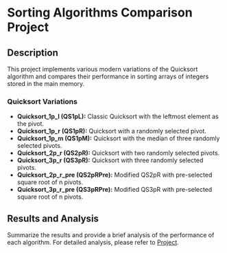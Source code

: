 # Sorting Algorithms Comparison Project

## Description
This project implements various modern variations of the Quicksort algorithm and compares their performance in sorting arrays of integers stored in the main memory.

### Quicksort Variations
- **Quicksort_1p_l (QS1pL):** Classic Quicksort with the leftmost element as the pivot.
- **Quicksort_1p_r (QS1pR):** Quicksort with a randomly selected pivot.
- **Quicksort_1p_m (QS1pM):** Quicksort with the median of three randomly selected pivots.
- **Quicksort_2p_r (QS2pR):** Quicksort with two randomly selected pivots.
- **Quicksort_3p_r (QS3pR):** Quicksort with three randomly selected pivots.
- **Quicksort_2p_r_pre (QS2pRPre):** Modified QS2pR with pre-selected square root of n pivots.
- **Quicksort_3p_r_pre (QS3pRPre):** Modified QS3pR with pre-selected square root of n pivots.

## Results and Analysis
Summarize the results and provide a brief analysis of the performance of each algorithm. For detailed analysis, please refer to [Project](Project.pdf).

